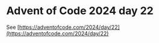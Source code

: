 # Advent of Code 2024 day 22

See [https://adventofcode.com/2024/day/22](https://adventofcode.com/2024/day/22)
